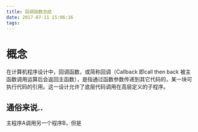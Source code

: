 ```yaml
---
title: 回调函数总结
date: 2017-07-11 15:06:16
tags:
---
```


# 概念

在计算机程序设计中，回调函数，或简称回调（Callback 即call then back 被主函数调用运算后会返回主函数），是指通过函数参数传递到其它代码的，某一块可执行代码的引用。这一设计允许了底层代码调用在高层定义的子程序。

## 通俗来说..

主程序A调用另一个程序B，但是
